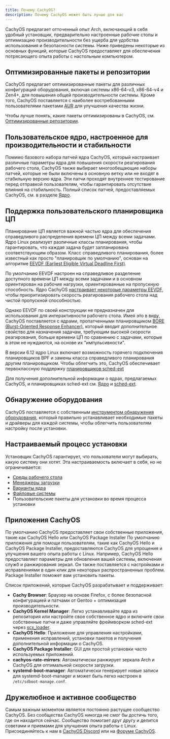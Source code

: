 ```yaml
---
title: Почему CachyOS?
description: Почему CachyOS может быть лучше для вас
---
```


CachyOS предлагает отточенный опыт Arch, включающий в себя удобный установщик, предварительно настроенные рабочие столы и оптимизацию производительности без ущерба для удобства использования и безопасности системы. Ниже приведены некоторые из основных функций, которые CachyOS предоставляет для обеспечения потрясающего опыта работы с настольным компьютером.

## Оптимизированные пакеты и репозитории

CachyOS предлагает оптимизированные пакеты для различных конфигураций оборудования, включая системы x86-64-v3, x86-64-v4 и Zen4+, для повышения общей
производительности системы. Кроме того, CachyOS поставляется с наиболее востребованными пользователями пакетами [AUR](https://aur.archlinux.org/) для улучшения качества жизни.

Чтобы лучше понять, какие пакеты оптимизированы в CachyOS, см. [Оптимизированные репозитории](/ru/features/optimized_repos).

## Пользовательское ядро, настроенное для производительности и стабильности

Помимо базового набора патчей ядра CachyOS, который настраивает различные параметры ядра для повышения скорости реагирования рабочего стола, CachyOS также выбирает многообещающие
наборы патчей, которые не были включены в основную ветку или не входят в стабильную версию ядра. Эти патчи проходят внутреннее тестирование перед отправкой пользователям,
чтобы гарантировать отсутствие влияния на стабильность. Полный список патчей, предоставляемых CachyOS, см. в разделе [Ядро](/ru/features/kernel).

## Поддержка пользовательского планировщика ЦП

Планирование ЦП является важной частью ядра для обеспечения справедливого распределения времени ЦП между всеми задачами. Ядро Linux реализует различные классы планирования,
чтобы гарантировать, что каждая задача будет запланирована соответствующим образом. Класс справедливого планирования, более известный как просто "планировщик по умолчанию", основан на
алгоритме [EEVDF (Earliest Eligible Virtual Deadline First)](https://lwn.net/Articles/925371/).

По умолчанию EEVDF настроен на справедливое разделение доступного времени ЦП между всеми задачами и в основном ориентирован на рабочие нагрузки, ориентированные на пропускную способность. Ядро CachyOS
[настраивает некоторые параметры EEVDF](https://github.com/CachyOS/linux/blob/6.12/cachy/kernel/sched/fair.c#L76-L79), чтобы приоритизировать скорость реагирования рабочего стола над
чистой пропускной способностью.

Однако EEVDF по своей конструкции не предназначен для использования для интерактивности рабочего стола. Имея это в виду, CachyOS поставляется с ядрами, пропатченными
планировщиком [BORE (Burst-Oriented Response Enhancer)](https://github.com/firelzrd/bore-scheduler), который вводит дополнительное свойство
для назначения задачам, требующим высокой скорости реагирования, больше времени ЦП по сравнению с задачами, которые в этом не нуждаются, на основе их "импульсивности".

В версии 6.12 ядро Linux включает возможность горячего подключения планировщиков BPF и замены класса справедливого планирования другим планировщиком. Чтобы облегчить это,
CachyOS обеспечивает первоклассную поддержку [планировщиков sched-ext](https://github.com/sched-ext/scx)

Для получения дополнительной информации о ядрах, предлагаемых CachyOS, и планировщиках sched-ext см. [Ядро](/ru/features/kernel) и [sched-ext](/ru/configuration/sched-ext/).

## Обнаружение оборудования

CachyOS поставляется с собственным [инструментом обнаружения оборудования](https://github.com/CachyOS/chwd), который правильно устанавливает необходимые пакеты и драйверы для каждой системы, чтобы облегчить
пользователям настройку после установки.

## Настраиваемый процесс установки

Установщик CachyOS гарантирует, что пользователи могут выбирать, какую систему они хотят. Эта настраиваемость включает в себя, но не ограничивается:
- [Среды рабочего стола](/ru/installation/desktop_environments/)
- [Менеджеры загрузки](/ru/installation/boot_managers/)
- [Варианты ядра](/ru/features/kernel#варианты)
- [Файловые системы](/ru/installation/filesystem)
- Пользовательские пакеты для установки во время процесса установки

## Приложения CachyOS

По умолчанию CachyOS предоставляет свои собственные приложения, такие как CachyOS Hello или CachyOS Package Installer
По умолчанию приложения для помощи пользователям, такие как CachyOS Hello и CachyOS Package Installer, предоставляются CachyOS для упрощения и улучшения вашего опыта работы с Linux.
Например, CachyOS Hello предоставляет параметры для обновления вашей системы, включения служб и ранжирования зеркал. Он также поставляется с настройками и исправлениями в один клик для некоторых
распространенных проблем. Package Installer поможет вам установить пакеты.

Список приложений, которые CachyOS разрабатывает и поддерживает:

- **Cachy Browser**: Браузер на основе Firefox, с более безопасной конфигурацией и патчами от Gentoo + оптимизация производительности.
- **CachyOS Kernel Manager**: Легко устанавливайте ядра из репозитория или настройте свое собственное ядро и включите свои собственные патчи и даже управляйте фреймворком sched-ext через [scx_loader](<https://github.com/sched-ext/scx/tree/main/rust/scx_loader>).
- **CachyOS Hello**: Приложение для управления настройками, применения исправлений, установки пакетов и получения дополнительной информации о CachyOS.
- **CachyOS Package Installer**: GUI для простой установки часто используемых приложений.
- **cachyos-rate-mirrors**: Автоматически ранжирует зеркала Arch и CachyOS для оптимальной скорости загрузки.
- **systemd-boot-manager**: Автоматически генерирует новые записи для systemd-boot-manager и может быть легко настроен в `/etc/sdboot-manage.conf`.

## Дружелюбное и активное сообщество

Самым важным моментом является постоянно растущее сообщество CachyOS. Без сообщества CachyOS никогда не смог бы достичь того, где он находится сейчас.
Сообщество помогает друг другу и делится советами и приемами для улучшения опыта работы с Linux. Присоединяйтесь к нам в
[CachyOS Discord](https://discord.com/invite/cachyos-862292009423470592) или на [Форуме CachyOS](https://discuss.cachyos.org/).
